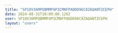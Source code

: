 ```yaml
---
title: "SP10V36MPQBMMP4P3CMNFPADDD96C8ZAQANTZCEPH"
date: 2024-08-31T10:09:00.126Z
user: SP10V36MPQBMMP4P3CMNFPADDD96C8ZAQANTZCEPH
layout: "users"
---
```

    